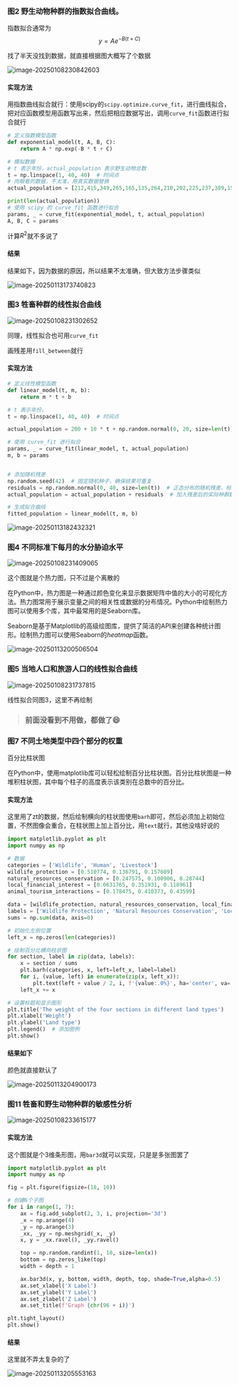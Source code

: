 ### 图2 野生动物种群的指数拟合曲线。

指数拟合通常为
$$
y=Ae^{-B(t+C)}
$$


找了半天没找到数据，就直接根据图大概写了个数据

![image-20250108230842603](../../assets/Q1/S1.png)



#### 实现方法

用指数曲线拟合就行：使用scipy的`scipy.optimize.curve_fit`，进行曲线拟合，把对应函数模型用函数写出来，然后把相应数据写出，调用`curve_fit`函数进行拟合就行

```python
# 定义指数模型函数
def exponential_model(t, A, B, C):
    return A * np.exp(-B * t + C)

# 模拟数据
# t 表示年份，actual_population 表示野生动物总数
t = np.linspace(1, 40, 40)  # 时间点
# 肉眼看的数据，不太准，用真实数据替换
actual_population = [212,415,349,265,165,135,264,210,202,225,237,389,150,215,210,173,112,198,124,146,148,140,105,70,136,130,75,72,69,64,60,56,53,50,48,47,46,45,44,42]

print(len(actual_population))
# 使用 scipy 的 curve_fit 函数进行拟合
params, _ = curve_fit(exponential_model, t, actual_population)
A, B, C = params
```

计算$R^2$就不多说了



#### 结果

结果如下，因为数据的原因，所以结果不太准确，但大致方法步骤类似

![image-20250113173740823](Figure%E5%A4%8D%E7%8E%B0/image-20250113173740823.png)



### 图3 牲畜种群的线性拟合曲线



![image-20250108231302652](../../assets/Q1/S2_grass.png)

同理，线性拟合也可用`curve_fit`

画残差用`fill_between`就行

#### 实现方法

```python
# 定义线性模型函数
def linear_model(t, m, b):
    return m * t + b

# t 表示年份，
t = np.linspace(1, 40, 40)  # 时间点

actual_population = 200 + 10 * t + np.random.normal(0, 20, size=len(t))

# 使用 curve_fit 进行拟合
params, _ = curve_fit(linear_model, t, actual_population)
m, b = params


# 添加随机残差
np.random.seed(42)  # 固定随机种子，确保结果可重复
residuals = np.random.normal(0, 40, size=len(t))  # 正态分布的随机残差，标准差为20
actual_population = actual_population + residuals  # 加入残差后的实际种群数据

# 生成拟合曲线
fitted_population = linear_model(t, m, b)

```

![image-20250113182432321](Figure%E5%A4%8D%E7%8E%B0/image-20250113182432321.png)



### 图4 不同标准下每月的水分胁迫水平

![image-20250108231409065](../../assets/Q1/S2_water.png)



这个图就是个热力图，只不过是个离散的

在Python中，热力图是一种通过颜色变化来显示数据矩阵中值的大小的可视化方法。热力图常用于展示变量之间的相关性或数据的分布情况。Python中绘制热力图可以使用多个库，其中最常用的是Seaborn库。



Seaborn是基于Matplotlib的高级绘图库，提供了简洁的API来创建各种统计图形。绘制热力图可以使用Seaborn的*heatmap*函数。



![image-20250113200506504](Figure%E5%A4%8D%E7%8E%B0/image-20250113200506504.png)

### 图5 当地人口和旅游人口的线性拟合曲线

![image-20250108231737815](../../assets/Q1/S3.png)



线性拟合同图3，这里不再绘制



> ### 前面没看到不用做，都做了😄



### 图7 不同土地类型中四个部分的权重

百分比柱状图

在Python中，使用matplotlib库可以轻松绘制百分比柱状图。百分比柱状图是一种堆积柱状图，其中每个柱子的高度表示该类别在总数中的百分比。

#### 实现方法

这里用了zt的数据，然后绘制横向的柱状图使用`barh`即可，然后必须加上初始位置，不然图像会重合，在柱状图上加上百分比，用`text`就行，其他没啥好说的

```python
import matplotlib.pyplot as plt
import numpy as np

# 数据
categories = ['Wildlife', 'Human', 'Livestock']
wildlife_protection = [0.510774, 0.136791, 0.157609]
natural_resources_conservation = [0.247575, 0.100906, 0.28744]
local_financial_interest = [0.0631765, 0.351931, 0.118961]
animal_tourism_interactions = [0.178475, 0.410373, 0.43599]

data = [wildlife_protection, natural_resources_conservation, local_financial_interest, animal_tourism_interactions]
labels = ['Wildlife Protection', 'Natural Resources Conservation', 'Local Financial Interest', 'Animal Tourism Interactions']
sums = np.sum(data, axis=0)

# 初始化左侧位置
left_x = np.zeros(len(categories))

# 绘制百分比横向柱状图
for section, label in zip(data, labels):
    x = section / sums
    plt.barh(categories, x, left=left_x, label=label)
    for i, (value, left) in enumerate(zip(x, left_x)):
        plt.text(left + value / 2, i, f'{value:.0%}', ha='center', va='center')
    left_x += x

# 设置标题和显示图形
plt.title('The weight of the four sections in different land types')
plt.xlabel('Weight')
plt.ylabel('Land type')
plt.legend()  # 添加图例
plt.show()
```



#### 结果如下

颜色就直接默认了



![image-20250113204900173](Figure%E5%A4%8D%E7%8E%B0/image-20250113204900173.png)

### 图11 牲畜和野生动物种群的敏感性分析

![image-20250108233615177](../../assets/Q4/三维图.png)



#### 实现方法

这个图就是个3维条形图，用`bar3d`就可以实现，只是是多张图罢了

```python
import matplotlib.pyplot as plt
import numpy as np

fig = plt.figure(figsize=(18, 10))

# 创建6个子图
for i in range(1, 7):
    ax = fig.add_subplot(2, 3, i, projection='3d')
    _x = np.arange(4)
    _y = np.arange(3)
    _xx, _yy = np.meshgrid(_x, _y)
    x, y = _xx.ravel(), _yy.ravel()

    top = np.random.randint(1, 10, size=len(x))
    bottom = np.zeros_like(top)
    width = depth = 1

    ax.bar3d(x, y, bottom, width, depth, top, shade=True,alpha=0.5)
    ax.set_xlabel('X Label')
    ax.set_ylabel('Y Label')
    ax.set_zlabel('Z Label')
    ax.set_title(f'Graph {chr(96 + i)}')

plt.tight_layout()
plt.show()
```



#### 结果

这里就不弄太复杂的了

![image-20250113205553163](Figure%E5%A4%8D%E7%8E%B0/image-20250113205553163.png)
